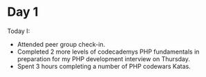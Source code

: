 # Day 1

Today I:

- Attended peer group check-in.
- Completed 2 more levels of codecademys PHP fundamentals in preparation for my PHP development interview on Thursday.
- Spent 3 hours completing a number of PHP codewars Katas.